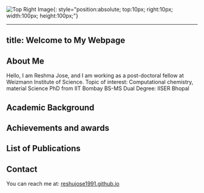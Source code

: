 ![Top Right Image](https://catholicshop.co.za/wp-content/uploads/2023/04/HolyFamilyA.jpg.jpg){: style="position:absolute; top:10px; right:10px; width:100px; height:100px;"}

---
title: Welcome to My Webpage
---

## About Me
Hello, I am Reshma Jose, and I am working as a post-doctoral fellow at Weizmann Institute of Science.
Topic of interest: Computational chemistry, material Science
PhD from IIT Bombay
BS-MS Dual Degree: IISER Bhopal

## Academic Background
## Achievements and awards
## List of Publications
## Contact
You can reach me at: [reshujose1991.github.io](mailto:reshma.jose@weizmann.ac.il)

